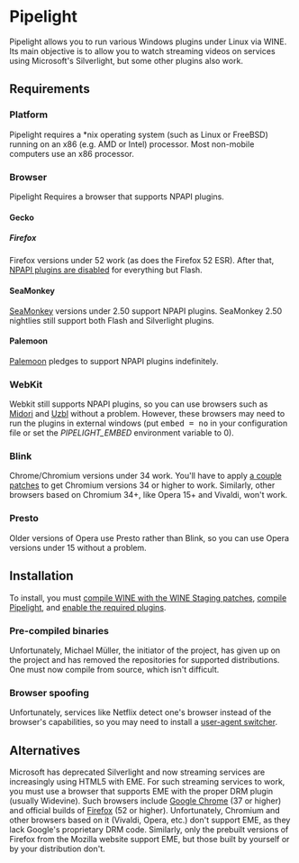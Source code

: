 # Pipelight

Pipelight allows you to run various Windows plugins under Linux via WINE.  Its main objective is to allow you to watch streaming videos on services using Microsoft's Silverlight, but some other plugins also work.

## Requirements

### Platform
Pipelight requires a \*nix operating system (such as Linux or FreeBSD) running on an x86 (e.g. AMD or Intel) processor.  Most non-mobile computers use an x86 processor.

### Browser
Pipelight Requires a browser that supports NPAPI plugins.

#### Gecko
##### Firefox
Firefox versions under 52 work (as does the Firefox 52 ESR).  After that, [NPAPI plugins are disabled](https://blog.mozilla.org/futurereleases/2015/10/08/npapi-plugins-in-firefox/) for everything but Flash.

#### SeaMonkey
[SeaMonkey](https://www.seamonkey-project.org/) versions under 2.50 support NPAPI plugins.  SeaMonkey 2.50 nightlies still support both Flash and Silverlight plugins.

#### Palemoon
[Palemoon](http://www.palemoon.org/) pledges to support NPAPI plugins indefinitely.

### WebKit
Webkit still supports NPAPI plugins, so you can use browsers such as [Midori](http://midori-browser.org/) and [Uzbl](https://www.uzbl.org/) without a problem.  However, these browsers may need to run the plugins in external windows (put <samp>embed = no</samp> in your configuration file or set the <var>PIPELIGHT_EMBED</var> environment variable to 0).

### Blink
Chrome/Chromium versions under 34 work.  You'll have to apply [a couple patches](https://bugs.launchpad.net/pipelight/+bug/1307989) to get Chromium versions 34 or higher to work.  Similarly, other browsers based on Chromium 34+, like Opera 15+ and Vivaldi, won't work.

### Presto
Older versions of Opera use Presto rather than Blink, so you can use Opera versions under 15 without a problem.

## Installation
To install, you must [compile WINE with the WINE Staging patches](http://web.archive.org/web/20160815170857/http://pipelight.net:80/cms/page-wine.html), [compile Pipelight](http://web.archive.org/web/20160815170857/http://pipelight.net:80/cms/install/compile-pipelight.html), and [enable the required plugins](http://web.archive.org/web/20160815170857/http://pipelight.net:80/cms/installation.html#section_2).

### Pre-compiled binaries
Unfortunately, Michael Müller, the initiator of the project, has given up on the project and has removed the repositories for supported distributions.  One must now compile from source, which isn't difficult.

### Browser spoofing
Unfortunately, services like Netflix detect one's browser instead of the browser's capabilities, so you may need to install a [user-agent switcher](https://github.com/keithbowes/user-agent-switcher).

## Alternatives
Microsoft has deprecated Silverlight and now streaming services are increasingly using HTML5 with EME.  For such streaming services to work, you must use a browser that supports EME with the proper DRM plugin (usually Widevine).  Such browsers include [Google Chrome](https://www.google.com/chrome/index.html) (37 or higher) and official builds of [Firefox](https://mozilla.com/) (52 or higher).  Unfortunately, Chromium and other browsers based on it (Vivaldi, Opera, etc.) don't support EME, as they lack Google's proprietary DRM code.  Similarly, only the prebuilt versions of Firefox from the Mozilla website support EME, but those built by yourself or by your distribution don't.
